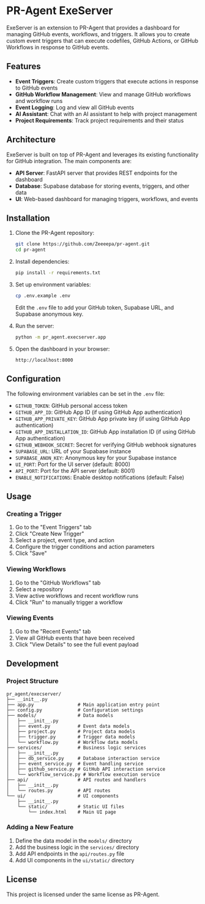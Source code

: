 # PR-Agent ExeServer

ExeServer is an extension to PR-Agent that provides a dashboard for managing GitHub events, workflows, and triggers. It allows you to create custom event triggers that can execute codefiles, GitHub Actions, or GitHub Workflows in response to GitHub events.

## Features

- **Event Triggers**: Create custom triggers that execute actions in response to GitHub events
- **GitHub Workflow Management**: View and manage GitHub workflows and workflow runs
- **Event Logging**: Log and view all GitHub events
- **AI Assistant**: Chat with an AI assistant to help with project management
- **Project Requirements**: Track project requirements and their status

## Architecture

ExeServer is built on top of PR-Agent and leverages its existing functionality for GitHub integration. The main components are:

- **API Server**: FastAPI server that provides REST endpoints for the dashboard
- **Database**: Supabase database for storing events, triggers, and other data
- **UI**: Web-based dashboard for managing triggers, workflows, and events

## Installation

1. Clone the PR-Agent repository:
   ```bash
   git clone https://github.com/Zeeeepa/pr-agent.git
   cd pr-agent
   ```

2. Install dependencies:
   ```bash
   pip install -r requirements.txt
   ```

3. Set up environment variables:
   ```bash
   cp .env.example .env
   ```
   Edit the `.env` file to add your GitHub token, Supabase URL, and Supabase anonymous key.

4. Run the server:
   ```bash
   python -m pr_agent.execserver.app
   ```

5. Open the dashboard in your browser:
   ```
   http://localhost:8000
   ```

## Configuration

The following environment variables can be set in the `.env` file:

- `GITHUB_TOKEN`: GitHub personal access token
- `GITHUB_APP_ID`: GitHub App ID (if using GitHub App authentication)
- `GITHUB_APP_PRIVATE_KEY`: GitHub App private key (if using GitHub App authentication)
- `GITHUB_APP_INSTALLATION_ID`: GitHub App installation ID (if using GitHub App authentication)
- `GITHUB_WEBHOOK_SECRET`: Secret for verifying GitHub webhook signatures
- `SUPABASE_URL`: URL of your Supabase instance
- `SUPABASE_ANON_KEY`: Anonymous key for your Supabase instance
- `UI_PORT`: Port for the UI server (default: 8000)
- `API_PORT`: Port for the API server (default: 8001)
- `ENABLE_NOTIFICATIONS`: Enable desktop notifications (default: False)

## Usage

### Creating a Trigger

1. Go to the "Event Triggers" tab
2. Click "Create New Trigger"
3. Select a project, event type, and action
4. Configure the trigger conditions and action parameters
5. Click "Save"

### Viewing Workflows

1. Go to the "GitHub Workflows" tab
2. Select a repository
3. View active workflows and recent workflow runs
4. Click "Run" to manually trigger a workflow

### Viewing Events

1. Go to the "Recent Events" tab
2. View all GitHub events that have been received
3. Click "View Details" to see the full event payload

## Development

### Project Structure

```
pr_agent/execserver/
├── __init__.py
├── app.py                # Main application entry point
├── config.py             # Configuration settings
├── models/               # Data models
│   ├── __init__.py
│   ├── event.py          # Event data models
│   ├── project.py        # Project data models
│   ├── trigger.py        # Trigger data models
│   └── workflow.py       # Workflow data models
├── services/             # Business logic services
│   ├── __init__.py
│   ├── db_service.py     # Database interaction service
│   ├── event_service.py  # Event handling service
│   ├── github_service.py # GitHub API interaction service
│   └── workflow_service.py # Workflow execution service
├── api/                  # API routes and handlers
│   ├── __init__.py
│   └── routes.py         # API routes
└── ui/                   # UI components
    ├── __init__.py
    └── static/           # Static UI files
        └── index.html    # Main UI page
```

### Adding a New Feature

1. Define the data model in the `models/` directory
2. Add the business logic in the `services/` directory
3. Add API endpoints in the `api/routes.py` file
4. Add UI components in the `ui/static/` directory

## License

This project is licensed under the same license as PR-Agent.
